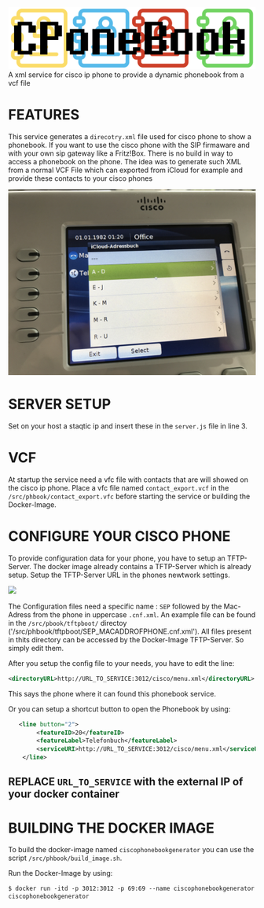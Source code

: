 
![Gopher image](/documentation/logo.png)
 A xml service for cisco ip phone to provide a dynamic phonebook from a vcf file


# FEATURES
This service generates a `direcotry.xml` file used for cisco phone to show a phonebook.
If you want to use the cisco phone with the SIP firmaware and with your own sip gateway like a Fritz!Box.
There is no build in way to access a phonebook on the phone. The idea was to generate such XML from a normal VCF File which can exported from iCloud for example and provide these contacts to your cisco phones

<img src="/documentation/pbook.JPG" width="1024" />

# SERVER SETUP
Set on your host a staqtic ip and insert these in the `server.js` file in line 3.

# VCF
At startup the service need a vfc file with contacts that are will showed on the cisco ip phone.
Place a vfc file named `contact_export.vcf` in the `/src/phbook/contact_export.vfc` before starting the service or building the Docker-Image.


# CONFIGURE YOUR CISCO PHONE
To provide configuration data for your phone, you have to setup an TFTP-Server.
The docker image already contains a TFTP-Server which is already setup.
Setup the TFTP-Server URL in the phones newtwork settings.

<img src="/documentation/tftp.JPG" width="1024"/>

The Configuration files need a specific name :
`SEP` followed by the Mac-Adress from the phone in uppercase `.cnf.xml`.
An example file can be found in the `/src/pbook/tftpboot/` directoy ('/src/phbook/tftpboot/SEP_MACADDROFPHONE.cnf.xml').
All files present in thits directory can be accessed by the Docker-Image TFTP-Server.
So simply edit them.


After you setup the config file to your needs, you have to edit the line:
```xml
<directoryURL>http://URL_TO_SERVICE:3012/cisco/menu.xml</directoryURL>
```
This says the phone where it can found this phonebook service.

Or you can setup a shortcut button to open the Phonebook by using:

```xml
   <line button="2"> 
     	<featureID>20</featureID> 
     	<featureLabel>Telefonbuch</featureLabel> 
     	<serviceURI>http://URL_TO_SERVICE:3012/cisco/menu.xml</serviceURI> 
  	</line> 

```

## REPLACE `URL_TO_SERVICE` with the external IP of your docker container
# BUILDING THE DOCKER IMAGE
To build the docker-image named `ciscophonebookgenerator` you can use the script `/src/phbook/build_image.sh`.

Run the Docker-Image by using:
```
$ docker run -itd -p 3012:3012 -p 69:69 --name ciscophonebookgenerator ciscophonebookgenerator
```



